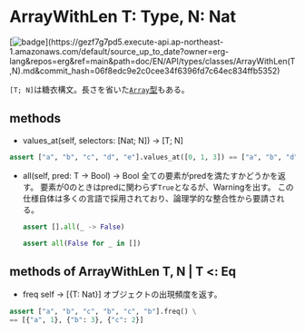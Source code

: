 # ArrayWithLen T: Type, N: Nat

[![badge](https://img.shields.io/endpoint.svg?url=https%3A%2F%2Fgezf7g7pd5.execute-api.ap-northeast-1.amazonaws.com%2Fdefault%2Fsource_up_to_date%3Fowner%3Derg-lang%26repos%3Derg%26ref%3Dmain%26path%3Ddoc/EN/API/types/classes/ArrayWithLen(T,N).md%26commit_hash%3D06f8edc9e2c0cee34f6396fd7c64ec834ffb5352)](https://gezf7g7pd5.execute-api.ap-northeast-1.amazonaws.com/default/source_up_to_date?owner=erg-lang&repos=erg&ref=main&path=doc/EN/API/types/classes/ArrayWithLen(T,N).md&commit_hash=06f8edc9e2c0cee34f6396fd7c64ec834ffb5352)

`[T; N]`は糖衣構文。長さを省いた[`Array`型](./Array.md)もある。

## methods

* values_at(self, selectors: [Nat; N]) -> [T; N]

```python
assert ["a", "b", "c", "d", "e"].values_at([0, 1, 3]) == ["a", "b", "d"]
```

* all(self, pred: T -> Bool) -> Bool
  全ての要素がpredを満たすかどうかを返す。
  要素が0のときはpredに関わらず`True`となるが、Warningを出す。
  この仕様自体は多くの言語で採用されており、論理学的な整合性から要請される。

  ```python
  assert [].all(_ -> False)
  ```

  ```python
  assert all(False for _ in [])
  ```

## methods of ArrayWithLen T, N | T <: Eq

* freq self -> [{T: Nat}]
  オブジェクトの出現頻度を返す。

```python
assert ["a", "b", "c", "b", "c", "b"].freq() \
== [{"a", 1}, {"b": 3}, {"c": 2}]
```
